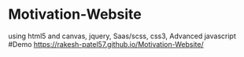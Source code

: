 # Motivation-Website
using html5 and canvas, jquery, Saas/scss, css3, Advanced javascript 
#Demo
https://rakesh-patel57.github.io/Motivation-Website/
